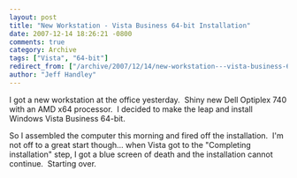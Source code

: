 ```yaml
---
layout: post
title: "New Workstation - Vista Business 64-bit Installation"
date: 2007-12-14 18:26:21 -0800
comments: true
category: Archive
tags: ["Vista", "64-bit"]
redirect_from: ["/archive/2007/12/14/new-workstation---vista-business-64-bit-installation.aspx/"]
author: "Jeff Handley"
---
```

<!-- more -->
<p>I got a new workstation at the office yesterday.  Shiny new Dell Optiplex 740 with an AMD x64 processor.  I decided to make the leap and install Windows Vista Business 64-bit.</p>  <p>So I assembled the computer this morning and fired off the installation.  I'm not off to a great start though... when Vista got to the "Completing installation" step, I got a blue screen of death and the installation cannot continue.  Starting over.</p>
